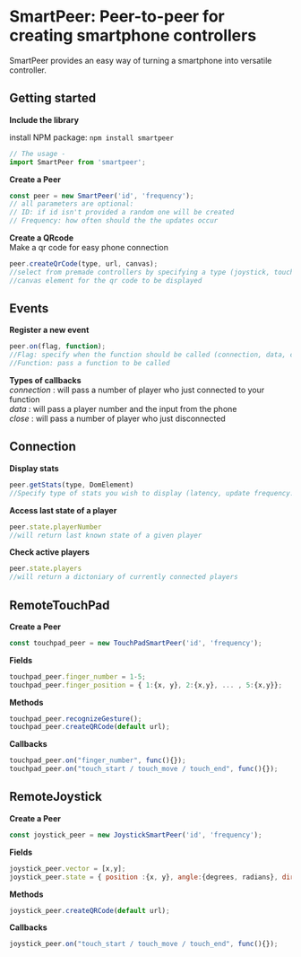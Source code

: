 # SmartPeer: Peer-to-peer for creating smartphone controllers #

SmartPeer provides an easy way of turning a smartphone into versatile controller.


## Getting started 

**Include the library**

  install NPM package:
        `npm install smartpeer`
        
  ```js
  // The usage -
  import SmartPeer from 'smartpeer';
  ```


**Create a Peer** 
```javascript
const peer = new SmartPeer('id', 'frequency'); 
// all parameters are optional:
// ID: if id isn't provided a random one will be created
// Frequency: how often should the the updates occur 
```


**Create a QRcode** \
Make a qr code for easy phone connection
```javascript
peer.createQrCode(type, url, canvas);
//select from premade controllers by specifying a type (joystick, touchscreen, nes controller) or provide a url for your own controller
//canvas element for the qr code to be displayed
```

## Events

**Register a new event**

```javascript
peer.on(flag, function);
//Flag: specify when the function should be called (connection, data, close)
//Function: pass a function to be called
```

**Types of callbacks** \
*connection* : will pass a number of player who just connected to your function \
*data* : will pass a player number and the input from the phone \
*close* : will pass a number of player who just disconnected 

## Connection 

**Display stats**
```javascript
peer.getStats(type, DomElement)
//Specify type of stats you wish to display (latency, update frequency...) and an html element to display them
```

**Access last state of a player**
```javascript
peer.state.playerNumber
//will return last known state of a given player
```

**Check active players**
```javascript
peer.state.players
//will return a dictoniary of currently connected players
```

## RemoteTouchPad


**Create a Peer** 
```javascript
const touchpad_peer = new TouchPadSmartPeer('id', 'frequency'); 
```

**Fields** 
```javascript
touchpad_peer.finger_number = 1-5;
touchpad_peer.finger_position = { 1:{x, y}, 2:{x,y}, ... , 5:{x,y}};
```

**Methods** 
```javascript
touchpad_peer.recognizeGesture();
touchpad_peer.createQRCode(default url);
```

**Callbacks** 
```javascript
touchpad_peer.on("finger_number", func(){});
touchpad_peer.on("touch_start / touch_move / touch_end", func(){});
```


## RemoteJoystick


**Create a Peer** 
```javascript
const joystick_peer = new JoystickSmartPeer('id', 'frequency'); 
```

**Fields** 
```javascript
joystick_peer.vector = [x,y]; 
joystick_peer.state = { position :{x, y}, angle:{degrees, radians}, direction :{x, y, angle}, force, distance};
```

**Methods** 
```javascript
joystick_peer.createQRCode(default url);
```

**Callbacks** 
```javascript
joystick_peer.on("touch_start / touch_move / touch_end", func(){});
```


